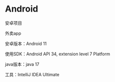 # Android
 安卓项目

外卖app

安卓版本：Android 11

使用SDK：Android API 34, extension level 7 Platform

java版本：java 17

工具：IntelliJ IDEA Ultimate

